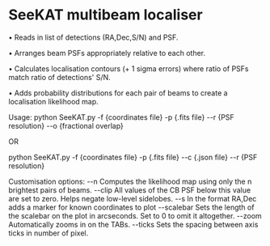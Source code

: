 # SeeKAT multibeam localiser

• Reads in list of detections (RA,Dec,S/N) and PSF. 

• Arranges beam PSFs appropriately relative to each other.

• Calculates localisation contours (+ 1 sigma errors) where ratio of PSFs match ratio of detections' S/N.

• Adds probability distributions for each pair of beams to create a localisation likelihood map.

Usage: python SeeKAT.py -f {coordinates file} -p {.fits file} --r {PSF resolution} --o {fractional overlap}

OR

python SeeKAT.py -f {coordinates file} -p {.fits file} --c {.json file} --r {PSF resolution}

Customisation options:
--n Computes the likelihood map using only the n brightest pairs of beams.
--clip All values of the CB PSF below this value are set to zero. Helps negate low-level sidelobes.
--s In the format RA,Dec adds a marker for known coordinates to plot
--scalebar Sets the length of the scalebar on the plot in arcseconds. Set to 0 to omit it altogether.
--zoom Automatically zooms in on the TABs.
--ticks Sets the spacing between axis ticks in number of pixel.
